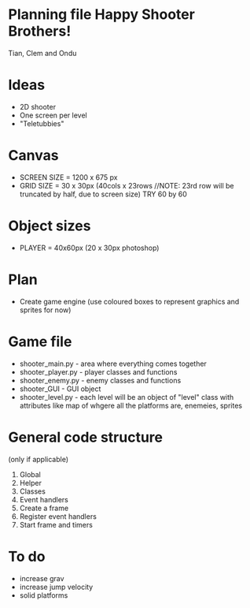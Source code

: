 # Planning file Happy Shooter Brothers!
Tian, Clem and Ondu

# Ideas
* 2D shooter
* One screen per level
* "Teletubbies"

# Canvas
* SCREEN SIZE = 1200 x 675 px
* GRID SIZE = 30 x 30px (40cols x 23rows //NOTE: 23rd row will be truncated by half, due to screen size)
TRY 60 by 60

# Object sizes
* PLAYER = 40x60px (20 x 30px photoshop)


# Plan
* Create game engine (use coloured boxes to represent graphics and sprites for now)


# Game file
* shooter_main.py - area where everything comes together
* shooter_player.py - player classes and functions
* shooter_enemy.py - enemy classes and functions
* shooter_GUI - GUI object
* shooter_level.py - each level will be an object of "level" class with attributes like map of whgere all the platforms are, enemeies, sprites

# General code structure
(only if applicable)
1. Global
2. Helper
3. Classes
4. Event handlers
5. Create a frame
6. Register event handlers
7. Start frame and timers


# To do
* increase grav
* increase jump velocity
* solid platforms